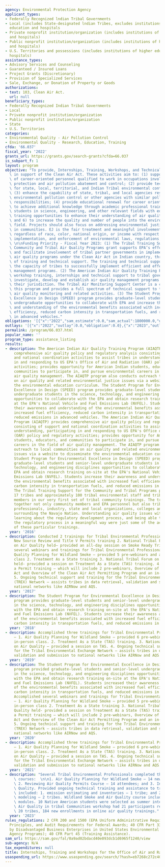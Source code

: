 ```yaml
---
agency: Environmental Protection Agency
applicant_types:
- Federally Recognized lndian Tribal Governments
- Local (includes State-designated lndian Tribes, excludes institutions of higher
  education and hospitals
- Private nonprofit institution/organization (includes institutions of higher education
  and hospitals)
- Public nonprofit institution/organization (includes institutions of higher education
  and hospitals)
- U.S. Territories and possessions (includes institutions of higher education and
  hospitals)
assistance_types:
- Advisory Services and Counseling
- Guaranteed / Insured Loans
- Project Grants (Discretionary)
- Provision of Specialized Services
- Sale, Exchange, or Donation of Property or Goods
authorizations:
- text: 103, Clean Air Act.
  url: null
beneficiary_types:
- Federally Recognized Indian Tribal Governments
- Local
- Private nonprofit institution/organization
- Public nonprofit institution/organization
- State
- U.S. Territories
categories:
- Environmental Quality - Air Pollution Control
- Environmental Quality - Research, Education, Training
cfda: '66.037'
fiscal_year: '2022'
grants_url: https://grants.gov/search-grants?cfda=66.037
is_subpart_f: 1
layout: program
objective: "To provide, Internships, Training, Workshops, and Technical Monitoring\
  \ in support of the Clean Air Act. These activities aim to: (1) support the development\
  \ of career-oriented personnel qualified to work in occupations involving environmental\
  \ protection and air pollution abatement and control; (2) provide technical training\
  \ for state, local, territorial, and Indian Tribal environmental control agencies;\
  \ (3) enhance the capability of state, tribal, and local agencies responsible for\
  \ environmental pollution control or other agencies with similar pollution control\
  \ responsibilities; (4) provide educational renewal for career oriented personnel\
  \ to achieve additional knowledge through academic professional training; (5) provide\
  \ students in science, engineering, and other relevant fields with education and\
  \ training opportunities to enhance their understanding of air quality-related topics;\
  \ and 6) to increase the quality and number of people into the environmental control\
  \ field. Projects should also focus on addressing environmental justice (EJ) concerns\
  \ in communities. EJ is the fair treatment and meaningful involvement of all people\
  \ regardless of race, color, national origin, or income with respect to the development,\
  \ implementation, and enforcement of environmental laws, regulations, and policies.\
  \ \n\nFunding Priority - Fiscal Year 2023: (1) The Tribal Training Support for the\
  \ Community and Tribal Air Quality Programs grant supports EPA’s efforts to encourage\
  \ and facilitate involvement of tribal partner governments in implementing ambient\
  \ air quality programs under the Clean Air Act in Indian country, through the provision\
  \ of training and technical support. The training and technical support will promote\
  \ the capacity of tribes to successfully implement efficient and effective air quality\
  \ management programs. (2) The American Indian Air Quality Training Program provides\
  \ workshop training, internships and technical support to tribal governments to\
  \ investigate, develop and establish air quality management programs for lands under\
  \ their jurisdiction. The Tribal Air Monitoring Support Center is a component of\
  \ this program and provides a full spectrum of technical support to tribes undertaking\
  \ air quality monitoring and related activities. (3) The Student Program for Environmental\
  \ Excellence in Design (SPEED) program provides graduate-level students and senior-level\
  \ undergraduate opportunities to collaborate with EPA and increase their awareness\
  \ and understanding of the environmental benefits associated with increased fuel\
  \ efficiency, reduced carbon intensity in transportation fuels, and reduced emissions\
  \ in advanced vehicles."
obligations: '[{"x":"2022","sam_estimate":0.0,"sam_actual":1800000.0,"usa_spending_actual":1945998.0},{"x":"2023","sam_estimate":1800000.0,"sam_actual":0.0,"usa_spending_actual":2480000.0},{"x":"2024","sam_estimate":1800000.0,"sam_actual":0.0,"usa_spending_actual":1863532.0}]'
outlays: '[{"x":"2022","outlay":0.0,"obligation":0.0},{"x":"2023","outlay":0.0,"obligation":0.0},{"x":"2024","outlay":0.0,"obligation":0.0}]'
permalink: /program/66.037.html
popular_name: ''
program_type: assistance_listing
results:
- description: The American Indian Air Quality Training Program (AIAQTP) provides
    comprehensive air quality policy and regulatory analysis consisting of support
    and national coordination activities to assist tribes in understanding, participating
    in and responding to US EPA's Office of Air and Radiation (OAR) policy and regulatory
    activities; provides opportunity for American Indian students, educators, and
    communities to participate in, and pursue environmental careers in the field of
    air quality management. The AIAQTP program also conducts outreach to local communities
    on air quality and related environmental justice issues via a website to disseminate
    the environmental education curriculum. The Student Program for Environmental
    Excellence in Design (SPEED) program provides graduate-level students and senior-level
    undergraduate students in the science, technology, and engineering disciplines
    opportunities to collaborate with the EPA and obtain research training on-site
    at the EPA's National Vehicle and Fuel Emissions Lab (NVFEL). Students increase
    their awareness and understanding of the environmental benefits associated with
    increased fuel efficiency, reduced carbon intensity in transportation fuels, and
    reduced emissions in advanced vehicles. The American Indian Air Quality Training
    Program (AIAQTP) provides comprehensive air quality policy and regulatory analysis
    consisting of support and national coordination activities to assist tribes in
    understanding, participating in and responding to US EPA's Office of Air and Radiation
    (OAR) policy and regulatory activities; provides opportunity for American Indian
    students, educators, and communities to participate in, and pursue environmental
    careers in the field of air quality management. The AIAQTP program also conducts
    outreach to local communities on air quality and related environmental justice
    issues via a website to disseminate the environmental education curriculum. The
    Student Program for Environmental Excellence in Design (SPEED) program provides
    graduate-level students and senior-level undergraduate students in the science,
    technology, and engineering disciplines opportunities to collaborate with the
    EPA and obtain research training on-site at the EPA's National Vehicle and Fuel
    Emissions Lab (NVFEL). Students increase their awareness and understanding of
    the environmental benefits associated with increased fuel efficiency, reduced
    carbon intensity in transportation fuels, and reduced emissions in advanced vehicles.
    The Tribal Training Support for the Community and Tribal Programs project supported
    17 tribes and approximately 100 tribal environmental staff and tribal community
    members in our very first set of tribal community trainings. The trainings brought
    together not only community members and EPA personnel but also tribal environmental
    professionals, industry, state and local organizations, colleges and other stakeholders
    surrounding the Navajo Nation. Understanding air quality issues within the community,
    learning about the regulatory development process, and being able to engage in
    the regulatory process in a meaningful way were just some of the accomplishments
    of these particular trainings.
  year: '2016'
- description: Conducted 2 trainings for Tribal Environmental Professionals – 1. Reviewing
    New Source Review and Title V Permits training 2. National Tribal Forum (NTF)
    on Air Quality held– provided an all-day session on Smoke Ready Tribal Communities.  Held
    several webinars and trainings for Tribal Environmental Professionals – 1. Air
    Quality Planning for Wildland Smoke – provided 5 pre-webinars and an in-person
    class 2. Treatment As a State training 3. National Tribal Forum on Air Quality
    held- provided a session on Treatment As a State (TAS) training. 4. Developed
    a Permit training – which will include 2 pre-webinars, Overview of the Clean Air
    Act and Overview of the Clean Air Act Permitting Program and an in-person class.
    5. Ongoing technical support and training for the Tribal Environmental Exchange
    (TREX) Network – assists tribes in data retrieval, validation and submission to
    national networks like AIRNow and AQS.
  year: '2017'
- description: The Student Program for Environmental Excellence in Design (SPEED)
    program provides graduate-level students and senior-level undergraduate students
    in the science, technology, and engineering disciplines opportunities to collaborate
    with the EPA and obtain research training on-site at the EPA's National Vehicle
    and Fuel Emissions Lab (NVFEL). Students increase their awareness and understanding
    of the environmental benefits associated with increased fuel efficiency, reduced
    carbon intensity in transportation fuels, and reduced emissions in advanced vehicles.
  year: '2018'
- description: Accomplished three trainings for Tribal Environmental Professionals
    – 1. Air Quality Planning for Wildland Smoke – provided 6 pre-webinars and an
    in-person class. 2. Treatment As a State (TAS) training. 3. National Tribal Forum
    on Air Quality – provided a session on TAS. 4. Ongoing technical support and training
    for the Tribal Environmental Exchange Network – assists tribes in data retrieval
    validation and submission to national networks like AIRNow and AQS.
  year: '2019'
- description: The Student Program for Environmental Excellence in Design (SPEED)
    program provided graduate-level students and senior-level undergraduate students
    in the science, technology, and engineering disciplines opportunities to collaborate
    with the EPA and obtain research training on-site at the EPA's National Vehicle
    and Fuel Emissions Lab (NVFEL). Students increased their awareness and understanding
    of the environmental benefits associated with increased fuel efficiency, reduced
    carbon intensity in transportation fuels, and reduced emissions in advanced vehicles.
    Accomplished several webinars and trainings for Tribal Environmental Professionals
    – 1. Air Quality Planning for Wildland Smoke – provided 5 pre-webinars and an
    in-person class 2. Treatment As a State training 3. National Tribal Forum on Air
    Quality held- provided a session on Treatment As a State (TAS) training. 4. Developed
    a Permit training – which will include 2 pre-webinars, Overview of the Clean Air
    Act and Overview of the Clean Air Act Permitting Program and an in-person class.
    5. Ongoing technical support and training for the Tribal Environmental Exchange
    (TREX) Network – assists tribes in data retrieval, validation and submission to
    national networks like AIRNow and AQS.
  year: '2020'
- description: Accomplished three trainings for Tribal Environmental Professionals
    – 1. Air Quality Planning for Wildland Smoke – provided 6 pre-webinars and an
    in-person class. 2. Treatment As a State (TAS) training. 3. National Tribal Forum
    on Air Quality – provided a session on TAS. 4. Ongoing technical support and training
    for the Tribal Environmental Exchange Network – assists tribes in data retrieval
    validation and submission to national networks like AIRNow and AQS.
  year: '2021'
- description: "Several Tribal Environmental Professionals completed the following\
    \ courses:  \n\n1. Air Quality Planning for Wildland Smoke – 14 new enrollees;\
    \ 2. Reviewing Air Quality Permits Course – 14 attendees; and 3. Intro to Air\
    \ Quality. Provided ongoing technical training and assistance to tribes which\
    \ included: 1. emission estimating and inventories – 1 tribe; and 2. air quality\
    \ modeling – 2 tribes. Wildland Smoke and Air Quality course includes 4 self-paced\
    \ modules. 10 Native American students were selected as summer interns, Addressing\
    \ Air Quality in tribal Communities workshop had 21 participants representing\
    \ 20 tribes, 184 new enrollments in online air quality trainings."
  year: '2023'
rules_regulations: 2 CFR 200 and 1500 (EPA Uniform Administrative Requirements, Cost
  Principles, and Audit Requirements for Federal Awards; 40 CFR Part 33 (Participation
  by Disadvantaged Business Enterprises in United States Environmental Protection
  Agency Programs); 40 CFR Part 45 (Training Assistance).
sam_url: https://sam.gov/fal/0a9ad02bdacd40e093dcb1d6965f1240/view
sub-agency: N/A
tax_expenditures: null
title: Internships, Training and Workshops for the Office of Air and Radiation
usaspending_url: https://www.usaspending.gov/search/?hash=eb7268c272c40a5a8f9f3a250924b154
---
```

